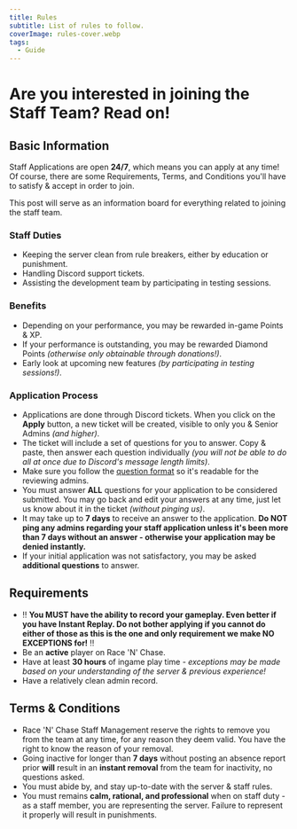 ```yaml
---
title: Rules
subtitle: List of rules to follow.
coverImage: rules-cover.webp
tags:
  - Guide
---
```


# Are you interested in joining the Staff Team? Read on!

## Basic Information

Staff Applications are open **24/7**, which means you can apply at any time! Of course, there are some Requirements, Terms, and Conditions you'll have to satisfy & accept in order to join. 

This post will serve as an information board for everything related to joining the staff team.

### Staff Duties
- Keeping the server clean from rule breakers, either by education or punishment.
- Handling Discord support tickets.
- Assisting the development team by participating in testing sessions.

### Benefits
- Depending on your performance, you may be rewarded in-game Points & XP.
- If your performance is outstanding, you may be rewarded Diamond Points *(otherwise only obtainable through donations!)*.
- Early look at upcoming new features *(by participating in testing sessions!)*.

### Application Process

- Applications are done through Discord tickets. When you click on the **Apply** button, a new ticket will be created, visible to only you & Senior Admins *(and higher)*.
- The ticket will include a set of questions for you to answer. Copy & paste, then answer each question individually *(you will not be able to do all at once due to Discord's message length limits)*.
- Make sure you follow the [question format](https://i.imgur.com/Vye7HF8.png) so it's readable for the reviewing admins.
- You must answer **ALL** questions for your application to be considered submitted. You may go back and edit your answers at any time, just let us know about it in the ticket *(without pinging us)*.
- It may take up to **7 days** to receive an answer to the application. **Do NOT ping any admins regarding your staff application unless it's been more than 7 days without an answer - otherwise your application may be denied instantly.**
- If your initial application was not satisfactory, you may be asked **additional questions** to answer.

## Requirements

- ‼️ **You MUST have the ability to record your gameplay. Even better if you have Instant Replay. Do not bother applying if you cannot do either of those as this is the one and only requirement we make NO EXCEPTIONS for!** ‼️
- Be an **active** player on Race 'N' Chase.
- Have at least **30 hours** of ingame play time - *exceptions may be made based on your understanding of the server & previous experience!*
- Have a relatively clean admin record.

## Terms & Conditions
- Race 'N' Chase Staff Management reserve the rights to remove you from the team at any time, for any reason they deem valid. You have the right to know the reason of your removal.
- Going inactive for longer than **7 days** without posting an absence report prior **will** result in an **instant removal** from the team for inactivity, no questions asked.
- You must abide by, and stay up-to-date with the server & staff rules.
- You must remains **calm, rational, and professional** when on staff duty - as a staff member, you are representing the server. Failure to represent it properly will result in punishments.

